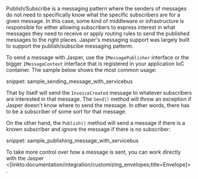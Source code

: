 <!--title:Publishing and Sending -->

Publish/Subscribe is a messaging pattern where the senders of messages do not need to specifically know what the specific subscribers are for a given message. In this case, some kind of middleware or infrastructure is responsible for either allowing subscribers to express interest in what messages they need to receive or apply routing rules to send the published messages to the right places. Jasper's messaging support was largely built to support the publish/subscibe messaging patterm.

To send a message with Jasper, use the `IMessagePublisher` interface or the bigger `IMessageContext` interface that
is registered in your application IoC container. The sample below shows the most common usage:

snippet: sample_sending_message_with_servicebus

That by itself will send the `InvoiceCreated` message to whatever subscribers are interested in
that message. The `Send()` method will throw an exception if Jasper doesn't know where to send the message. In other words,
there has to be a subscriber of some sort for that message.

On the other hand, the `Publish()` method will send a message if there is a known subscriber and ignore the message if there is
no subscriber:

snippet: sample_publishing_message_with_servicebus

To take more control over how a message is sent, you can work directly with the Jasper <[linkto:documentation/integration/customizing_envelopes;title=Envelope]>.
